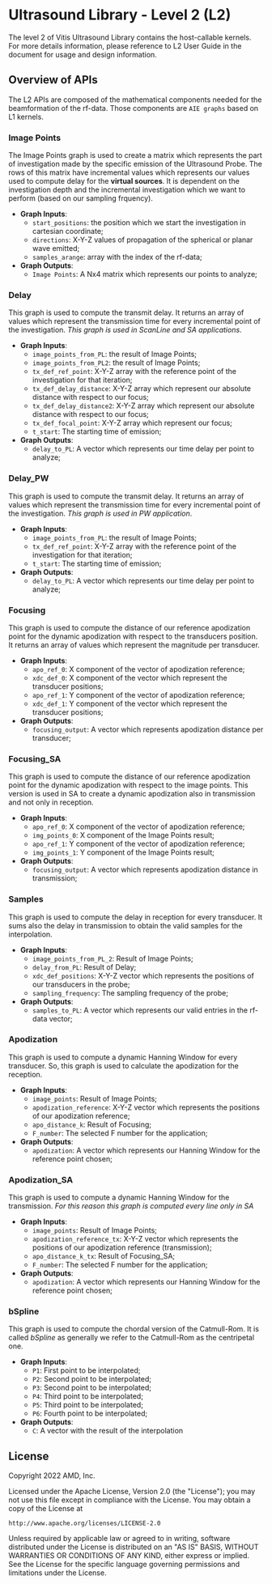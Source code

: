 # Ultrasound Library - Level 2 (L2)

The level 2 of Vitis Ultrasound Library contains the host-callable kernels. For more details information, please reference to L2 User Guide in the document for usage and design information.

## Overview of APIs
The L2 APIs are composed of the mathematical components needed for the beamformation of the rf-data. Those components are `AIE graphs` based on L1 kernels.

### Image Points

The Image Points graph is used to create a matrix which represents the part of investigation made by the specific emission of the Ultrasound Probe. The rows of this matrix have incremental values which represents our values used to compute delay for the **virtual sources**. It is dependent on the investigation depth and the incremental investigation which we want to perform (based on our sampling frquency).

- **Graph Inputs**:
	- `start_positions`: the position which we start the investigation in cartesian coordinate;
	- `directions`: X-Y-Z values of propagation of the spherical or planar wave emitted;
	- `samples_arange`: array with the index of the rf-data;
- **Graph Outputs**:
	- `Image Points`: A Nx4 matrix which represents our points to analyze;

### Delay

This graph is used to compute the transmit delay. It returns an array of values which represent the transmission time for every incremental point of the investigation. *This graph is used in ScanLine and SA applications*.

- **Graph Inputs**:
	- `image_points_from_PL`: the result of Image Points;
	- `image_points_from_PL2`: the result of Image Points;
	- `tx_def_ref_point`: X-Y-Z array with the reference point of the investigation for that iteration;
	- `tx_def_delay_distance`: X-Y-Z array which represent our absolute distance with respect to our focus;
	- `tx_def_delay_distance2`: X-Y-Z array which represent our absolute distance with respect to our focus;
	- `tx_def_focal_point`: X-Y-Z array which represent our focus;
	- `t_start`: The starting time of emission;
- **Graph Outputs**:
	- `delay_to_PL`: A vector which represents our time delay per point to analyze;
	
### Delay_PW

This graph is used to compute the transmit delay. It returns an array of values which represent the transmission time for every incremental point of the investigation. *This graph is used in PW  application*.

- **Graph Inputs**:
	- `image_points_from_PL`: the result of Image Points;
	- `tx_def_ref_point`: X-Y-Z array with the reference point of the investigation for that iteration;
	- `t_start`: The starting time of emission;
- **Graph Outputs**:
	- `delay_to_PL`: A vector which represents our time delay per point to analyze;

### Focusing

This graph is used to compute the distance of our reference apodization point for the dynamic apodization with respect to the transducers position. It returns an array of values which represent the magnitude per transducer.

- **Graph Inputs**:
	- `apo_ref_0`: X component of the vector of apodization reference;
	- `xdc_def_0`: X component of the vector which represent the transducer positions;
	- `apo_ref_1`: Y component of the vector of apodization reference;
	- `xdc_def_1`: Y component of the vector which represent the transducer positions;
- **Graph Outputs**:
	- `focusing_output`: A vector which represents apodization distance per transducer;
	
### Focusing_SA

This graph is used to compute the distance of our reference apodization point for the dynamic apodization with respect to the image points. This version is used in SA to create a dynamic apodization also in transmission and not only in reception.

- **Graph Inputs**:
	- `apo_ref_0`: X component of the vector of apodization reference;
	- `img_points_0`: X component of the Image Points result;
	- `apo_ref_1`: Y component of the vector of apodization reference;
	- `img_points_1`: Y component of the Image Points result;
- **Graph Outputs**:
	- `focusing_output`: A vector which represents apodization distance in transmission;
	
### Samples

This graph is used to compute the delay in reception for every transducer. It sums also the delay in transmission to obtain the valid samples for the interpolation.

- **Graph Inputs**:
	- `image_points_from_PL_2`: Result of Image Points;
	- `delay_from_PL`: Result of Delay;
	- `xdc_def_positions`: X-Y-Z vector which represents the positions of our transducers in the probe;
	- `sampling_frequency`: The sampling frequency of the probe;
- **Graph Outputs**:
	- `samples_to_PL`: A vector which represents our valid entries in the rf-data vector;

### Apodization

This graph is used to compute a dynamic Hanning Window for every transducer. So, this graph is used to calculate the apodization for the reception.

- **Graph Inputs**:
	- `image_points`: Result of Image Points;
	- `apodization_reference`: X-Y-Z vector which represents the positions of our apodization reference;
	- `apo_distance_k`: Result of Focusing;
	- `F_number`: The selected F number for the application;
- **Graph Outputs**:
	- `apodization`: A vector which represents our Hanning Window for the reference point chosen;

### Apodization_SA

This graph is used to compute a dynamic Hanning Window for the transmission. *For this reason this graph is computed every line only in SA*

- **Graph Inputs**:
	- `image_points`: Result of Image Points;
	- `apodization_reference_tx`: X-Y-Z vector which represents the positions of our apodization reference (transmission);
	- `apo_distance_k_tx`: Result of Focusing_SA;
	- `F_number`: The selected F number for the application;
- **Graph Outputs**:
	- `apodization`: A vector which represents our Hanning Window for the reference point chosen;

### bSpline

This graph is used to compute the chordal version of the Catmull-Rom. It is called *bSpline* as generally we refer to the Catmull-Rom as the centripetal one.

- **Graph Inputs**:
	- `P1`: First point to be interpolated;
	- `P2`: Second point to be interpolated;
	- `P3`: Second point to be interpolated;
	- `P4`: Third point to be interpolated;
	- `P5`: Third point to be interpolated;
	- `P6`: Fourth point to be interpolated;
- **Graph Outputs**:
	- `C`: A vector with the result of the interpolation

## License
Copyright 2022 AMD, Inc.

Licensed under the Apache License, Version 2.0 (the "License");
you may not use this file except in compliance with the License.
You may obtain a copy of the License at

    http://www.apache.org/licenses/LICENSE-2.0

Unless required by applicable law or agreed to in writing, software
distributed under the License is distributed on an "AS IS" BASIS,
WITHOUT WARRANTIES OR CONDITIONS OF ANY KIND, either express or implied.
See the License for the specific language governing permissions and
limitations under the License.
